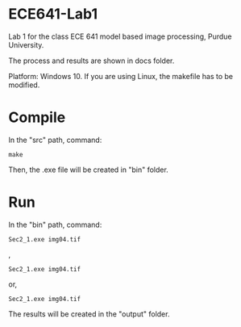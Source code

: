 # ECE641-Lab1
 
Lab 1 for the class ECE 641 model based image processing, Purdue University.

The process and results are shown in docs folder.

Platform: Windows 10. If you are using Linux, the makefile has to be modified.

# Compile

In the "src" path, command:

```
make
```

Then, the .exe file will be created in "bin" folder.

# Run

In the "bin" path, command:
```
Sec2_1.exe img04.tif
```
,
```
Sec2_1.exe img04.tif
```
or,
```
Sec2_1.exe img04.tif
```

The results will be created in the "output" folder.
